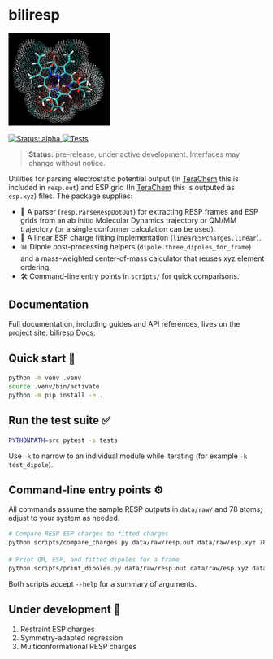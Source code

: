 # biliresp

<p>
  <img src="docs/img/profile.png" alt="Electrostatic potential for biliverdin" width="200">
</p>

<p>
  <a href="https://github.com/emainas/biliresp/actions">
    <img src="https://img.shields.io/badge/status-alpha-orange" alt="Status: alpha">
  </a>
  <a href="https://github.com/emainas/biliresp/actions/workflows/tests.yml">
    <img src="https://github.com/emainas/biliresp/actions/workflows/tests.yml/badge.svg" alt="Tests">
  </a>
</p>

> **Status:** pre-release, under active development. Interfaces may change without notice.

Utilities for parsing electrostatic potential output (In [TeraChem](http://www.petachem.com/products.html) this is included in `resp.out`) and ESP grid (In [TeraChem](http://www.petachem.com/products.html) this is outputed as `esp.xyz`) files. The package supplies:

- 📄 A parser (`resp.ParseRespDotOut`) for extracting RESP frames and ESP grids from an ab initio Molecular Dynamics trajectory or QM/MM trajectory (or a single conformer calculation can be used).
- 🧮 A linear ESP charge fitting implementation (`linearESPcharges.linear`).
- 📊 Dipole post-processing helpers (`dipole.three_dipoles_for_frame`) and a mass-weighted center-of-mass calculator that reuses xyz element ordering.
- 🛠️ Command-line entry points in `scripts/` for quick comparisons.

## Documentation

Full documentation, including guides and API references, lives on the project site: [biliresp Docs](https://emainas.github.io/biliresp/getting-started/).

## Quick start 🚀

```bash
python -m venv .venv
source .venv/bin/activate
python -m pip install -e .
```

## Run the test suite ✅

```bash
PYTHONPATH=src pytest -s tests
```

Use `-k` to narrow to an individual module while iterating (for example `-k test_dipole`).

## Command-line entry points ⚙️

All commands assume the sample RESP outputs in `data/raw/` and 78 atoms; adjust to your system as needed.

```bash
# Compare RESP ESP charges to fitted charges
python scripts/compare_charges.py data/raw/resp.out data/raw/esp.xyz 78 --frame -1

# Print QM, ESP, and fitted dipoles for a frame
python scripts/print_dipoles.py data/raw/resp.out data/raw/esp.xyz data/raw/1.pose.xyz 78 --frame -1
```

Both scripts accept `--help` for a summary of arguments.

## Under development 🧪

1. Restraint ESP charges
2. Symmetry-adapted regression
3. Multiconformational RESP charges
